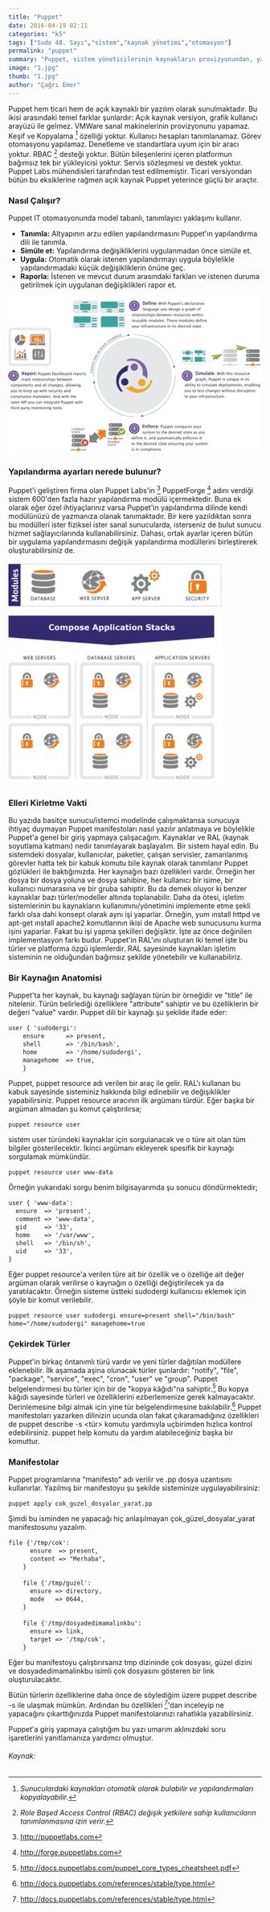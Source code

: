```yaml
---
title: "Puppet"
date: 2016-04-19 02:11
categories: "k5"
tags: ["Sudo 48. Sayı","sistem","kaynak yönetimi","otomasyon"]
permalink: "puppet"
summary: "Puppet, sistem yöneticilerinin kaynakların provizyonundan, yama yönetimine kadar altyapıyı kontrol etmesine yardımcı olan bir IT otomasyon yazılımıdır. Puppet sayesinde ister işletmenizdeki ister buluttaki, kaynaklardaki tekrarlı işleri kolayca otomatikleştirebilir, bu kaynaklarda kritik uygulamalarınızı hızlıca yayına alabilir, binlerce sunucudaki değişiklik ve ölçekleme işlemlerini proaktif bir şekilde rahatlıkla yönetebilirsiniz."
image: "1.jpg"
thumb: "1.jpg"
author: "Çağrı Emer"
---
```





Puppet hem ticari hem de açık kaynaklı bir yazılım olarak sunulmaktadır. Bu ikisi arasındaki temel farklar şunlardır: Açık kaynak versiyon, grafik kullanıcı arayüzü ile gelmez. VMWare sanal makinelerinin provizyonunu yapamaz. Keşif ve Kopyalama [^1] özelliği yoktur. Kullanıcı hesapları tanımlanamaz. Görev otomasyonu yapılamaz. Denetleme ve standartlara uyum için bir aracı yoktur. RBAC [^2] desteği yoktur. Bütün bileşenlerini içeren platformun bağımsız tek bir yükleyicisi yoktur. Servis sözleşmesi ve destek yoktur. Puppet Labs mühendisleri tarafından test edilmemiştir. Ticari versiyondan bütün bu eksiklerine rağmen açık kaynak Puppet yeterince güçlü bir araçtır.

### Nasıl Çalışır?

Puppet IT otomasyonunda model tabanlı, tanımlayıcı yaklaşımı kullanır.

- **Tanımla:** Altyapının arzu edilen yapılandırmasını Puppet'ın yapılandırma dili ile tanımla.
- **Simüle et:** Yapılandırma değişikliklerini uygulanmadan önce simüle et.
- **Uygula:** Otomatik olarak istenen yapılandırmayı uygula böylelikle yapılandırmadaki küçük değişikliklerin önüne geç.
- **Raporla:** İstenen ve mevcut durum arasındaki farkları ve istenen duruma getirilmek için uygulanan değişiklikleri rapor et.


![](images/post/puppet/resim1.png)


### Yapılandırma ayarları nerede bulunur?

Puppet'i geliştiren firma olan Puppet Labs'in [^3] PuppetForge [^4] adını verdiği sistem 600'den fazla hazır yapılandırma modülü içermektedir. Buna ek olarak eğer özel ihtiyaçlarınız varsa Puppet'in yapılandırma dilinde kendi modülünüzü de yazmanıza olanak tanımaktadır. Bir kere yazıldıktan sonra bu modülleri ister fiziksel ister sanal sunucularda, isterseniz de bulut sunucu hizmet sağlayıcılarında kullanabilirsiniz. Dahası, ortak ayarlar içeren bütün bir uygulama yapılandırmasını değişik yapılandırma modüllerini birleştirerek oluşturabilirsiniz de.

![](images/post/puppet/resim2.png)

### Elleri Kirletme Vakti

Bu yazıda basitçe sunucu/istemci modelinde çalışmaktansa sunucuya ihtiyaç duymayan Puppet manifestoları nasıl yazılır anlatmaya ve böylelikle Puppet'a genel bir giriş yapmaya çalışacağım. Kaynaklar ve RAL (kaynak soyutlama katmanı) nedir tanımlayarak başlayalım. Bir sistem hayal edin. Bu sistemdeki dosyalar, kullanıcılar, paketler, çalışan servisler, zamanlanmış görevler hatta tek bir kabuk komutu bile kaynak olarak tanımlanır Puppet gözlükleri ile baktığımızda. Her kaynağın bazı özellikleri vardır. Örneğin her dosya bir dosya yoluna ve dosya sahibine, her kullanıcı bir isime, bir kullanıcı numarasına ve bir gruba sahiptir. Bu da demek oluyor ki benzer kaynaklar bazı türler/modeller altında toplanabilir. Daha da ötesi, işletim sistemlerinin bu kaynakların kullanımını/yönetimini implemente etme şekli farklı olsa dahi konsept olarak aynı işi yaparlar. Örneğin, yum ınstall httpd ve apt-get ınstall apache2 komutlarının ikisi de Apache web sunucusunu kurma işini yaparlar. Fakat bu işi yapma şekilleri değişiktir. İşte az önce değinilen implementasyon farkı budur. Puppet'in RAL'ını oluşturan iki temel işte bu türler ve platforma özgü işlemlerdir. RAL sayesinde kaynakları işletim sisteminin ne olduğundan bağımsız şekilde yönetebilir ve kullanabiliriz.

### Bir Kaynağın Anatomisi

Puppet'ta her kaynak, bu kaynağı sağlayan türün bir örneğidir ve "title" ile nitelenir. Türün belirlediği özelliklere "attribute" sahiptir ve bu özelliklerin bir değeri "value" vardır. Puppet dili bir kaynağı şu şekilde ifade eder:

```
user { 'sudodergi':
	ensure		=> present,
	shell		=> '/bin/bash',
	home		=> '/home/sudodergi',
	managehome	=> true,
	}
```

Puppet, puppet resource adı verilen bir araç ile gelir. RAL'ı kullanan bu kabuk sayesinde sisteminiz hakkında bilgi edinebilir ve değişiklikler yapabilirsiniz. Puppet resource aracının ilk argümanı türdür. Eğer başka bir argüman almadan şu komut çalıştırılırsa;

```
puppet resource user
```

sistem user türündeki kaynaklar için sorgulanacak ve o türe ait olan tüm bilgiler gösterilecektir. İkinci argümanı ekleyerek spesifik bir kaynağı sorgulamak mümkündür.

```
puppet resource user www-data
```

Örneğin yukarıdaki sorgu benim bilgisayarımda şu sonucu döndürmektedir;

```
user { 'www-data':
  ensure  => 'present',
  comment => 'www-data',
  gid     => '33',
  home    => '/var/www',
  shell   => '/bin/sh',
  uid     => '33',
}
```

Eğer puppet resource'a verilen türe ait bir özellik ve o özelliğe ait değer argüman olarak verilirse o kaynağın o özelliği değiştirilecek ya da yaratılacaktır. Örneğin sisteme üstteki sudodergi kullanıcısı eklemek için şöyle bir komut verilebilir.

```
puppet resource user sudodergi ensure=present shell="/bin/bash" home="/home/sudodergi" managehome=true
```

### Çekirdek Türler

Puppet'in birkaç öntanımlı türü vardır ve yeni türler dağıtılan modüllere eklenebilir. İlk aşamada aşina olunacak türler şunlardır: "notify", "file", "package", "service", "exec", "cron", "user" ve "group". Puppet belgelendirmesi bu türler için bir de "kopya kâğıdı"na sahiptir.[^5] Bu kopya kâğıdı sayesinde türleri ve özelliklerini ezberlemenize gerek kalmayacaktır. Derinlemesine bilgi almak için yine tür belgelendirmesine bakılabilir.[^6] Puppet manifestoları yazarken dilinizin ucunda olan fakat çıkaramadığınız özellikleri de puppet describe -s <tür> komutu yardımıyla uçbirimden hızlıca kontrol edebilirsiniz. puppet help komutu da yardım alabileceğiniz başka bir komuttur.

### Manifestolar

Puppet programlarına "manifesto" adı verilir ve .pp dosya uzantısını kullanırlar. Yazılmış bir manifestoyu şu şekilde sisteminize uygulayabilirsiniz:

```
puppet apply cok_guzel_dosyalar_yarat.pp
```

Şimdi bu isminden ne yapacağı hiç anlaşılmayan çok_güzel_dosyalar_yarat manifestosunu yazalım.

```
file {'/tmp/cok':
      ensure  => present,
      content => "Merhaba",
    }

    file {'/tmp/guzel':
      ensure => directory,
      mode   => 0644,
    }

    file {'/tmp/dosyadedimamalinkbu':
      ensure => link,
      target => '/tmp/cok',
    }
```

Eğer bu manifestoyu çalıştırırsanız tmp dizininde çok dosyası, güzel dizini ve dosyadedimamalinkbu isimli çok dosyasını gösteren bir link oluşturulacaktır.

Bütün türlerin özelliklerine daha önce de söylediğim üzere puppet describe -s ile ulaşmak mümkün. Ardından bu özellikleri [^6]'dan inceleyip ne yapacağını çıkarttığınızda Puppet manifestolarınızı rahatlıkla yazabilirsiniz.

Puppet'a giriş yapmaya çalıştığım bu yazı umarım aklınızdaki soru işaretlerini yanıtlamanıza yardımcı olmuştur.

###### Kaynak:

[^1]: *Sunuculardaki kaynakları otomatik olarak bulabilir ve yapılandırmaları kopyalayabilir.*
[^2]: *Role Başed Access Control (RBAC) değişik yetkilere sahip kullanıcıların tanımlanmasına izin verir.*
[^3]: <http://puppetlabs.com>
[^4]: <http://forge.puppetlabs.com>
[^5]: <http://docs.puppetlabs.com/puppet_core_types_cheatsheet.pdf>
[^6]: <http://docs.puppetlabs.com/references/stable/type.html>

